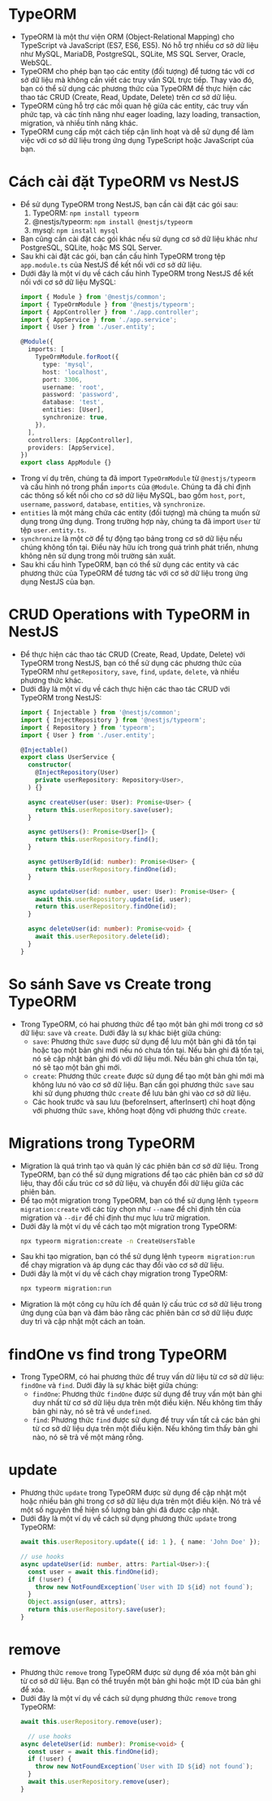 # TypeORM
- TypeORM là một thư viện ORM (Object-Relational Mapping) cho TypeScript và JavaScript (ES7, ES6, ES5). Nó hỗ trợ nhiều cơ sở dữ liệu như MySQL, MariaDB, PostgreSQL, SQLite, MS SQL Server, Oracle, WebSQL.
- TypeORM cho phép bạn tạo các entity (đối tượng) để tương tác với cơ sở dữ liệu mà không cần viết các truy vấn SQL trực tiếp. Thay vào đó, bạn có thể sử dụng các phương thức của TypeORM để thực hiện các thao tác CRUD (Create, Read, Update, Delete) trên cơ sở dữ liệu.
- TypeORM cũng hỗ trợ các mối quan hệ giữa các entity, các truy vấn phức tạp, và các tính năng như eager loading, lazy loading, transaction, migration, và nhiều tính năng khác.
- TypeORM cung cấp một cách tiếp cận linh hoạt và dễ sử dụng để làm việc với cơ sở dữ liệu trong ứng dụng TypeScript hoặc JavaScript của bạn.
# Cách cài đặt TypeORM vs NestJS
- Để sử dụng TypeORM trong NestJS, bạn cần cài đặt các gói sau:
  1. TypeORM: `npm install typeorm`
  2. @nestjs/typeorm: `npm install @nestjs/typeorm`
  3. mysql: `npm install mysql`
- Bạn cũng cần cài đặt các gói khác nếu sử dụng cơ sở dữ liệu khác như PostgreSQL, SQLite, hoặc MS SQL Server.
- Sau khi cài đặt các gói, bạn cần cấu hình TypeORM trong tệp `app.module.ts` của NestJS để kết nối với cơ sở dữ liệu.
- Dưới đây là một ví dụ về cách cấu hình TypeORM trong NestJS để kết nối với cơ sở dữ liệu MySQL:
  ```typescript
  import { Module } from '@nestjs/common';
  import { TypeOrmModule } from '@nestjs/typeorm';
  import { AppController } from './app.controller';
  import { AppService } from './app.service';
  import { User } from './user.entity';

  @Module({
    imports: [
      TypeOrmModule.forRoot({
        type: 'mysql',
        host: 'localhost',
        port: 3306,
        username: 'root',
        password: 'password',
        database: 'test',
        entities: [User],
        synchronize: true,
      }),
    ],
    controllers: [AppController],
    providers: [AppService],
  })
  export class AppModule {}
  ```
- Trong ví dụ trên, chúng ta đã import `TypeOrmModule` từ `@nestjs/typeorm` và cấu hình nó trong phần `imports` của `@Module`. Chúng ta đã chỉ định các thông số kết nối cho cơ sở dữ liệu MySQL, bao gồm `host`, `port`, `username`, `password`, `database`, `entities`, và `synchronize`.
- `entities` là một mảng chứa các entity (đối tượng) mà chúng ta muốn sử dụng trong ứng dụng. Trong trường hợp này, chúng ta đã import `User` từ tệp `user.entity.ts`.
- `synchronize` là một cờ để tự động tạo bảng trong cơ sở dữ liệu nếu chúng không tồn tại. Điều này hữu ích trong quá trình phát triển, nhưng không nên sử dụng trong môi trường sản xuất.
- Sau khi cấu hình TypeORM, bạn có thể sử dụng các entity và các phương thức của TypeORM để tương tác với cơ sở dữ liệu trong ứng dụng NestJS của bạn.

# CRUD Operations with TypeORM in NestJS
- Để thực hiện các thao tác CRUD (Create, Read, Update, Delete) với TypeORM trong NestJS, bạn có thể sử dụng các phương thức của TypeORM như `getRepository`, `save`, `find`, `update`, `delete`, và nhiều phương thức khác.
- Dưới đây là một ví dụ về cách thực hiện các thao tác CRUD với TypeORM trong NestJS:
  ```typescript
  import { Injectable } from '@nestjs/common';
  import { InjectRepository } from '@nestjs/typeorm';
  import { Repository } from 'typeorm';
  import { User } from './user.entity';

  @Injectable()
  export class UserService {
    constructor(
      @InjectRepository(User)
      private userRepository: Repository<User>,
    ) {}

    async createUser(user: User): Promise<User> {
      return this.userRepository.save(user);
    }

    async getUsers(): Promise<User[]> {
      return this.userRepository.find();
    }

    async getUserById(id: number): Promise<User> {
      return this.userRepository.findOne(id);
    }

    async updateUser(id: number, user: User): Promise<User> {
      await this.userRepository.update(id, user);
      return this.userRepository.findOne(id);
    }

    async deleteUser(id: number): Promise<void> {
      await this.userRepository.delete(id);
    }
  }
  ```
# So sánh Save vs Create trong TypeORM
- Trong TypeORM, có hai phương thức để tạo một bản ghi mới trong cơ sở dữ liệu: `save` và `create`. Dưới đây là sự khác biệt giữa chúng:
  - `save`: Phương thức `save` được sử dụng để lưu một bản ghi đã tồn tại hoặc tạo một bản ghi mới nếu nó chưa tồn tại. Nếu bản ghi đã tồn tại, nó sẽ cập nhật bản ghi đó với dữ liệu mới. Nếu bản ghi chưa tồn tại, nó sẽ tạo một bản ghi mới.
  - `create`: Phương thức `create` được sử dụng để tạo một bản ghi mới mà không lưu nó vào cơ sở dữ liệu. Bạn cần gọi phương thức `save` sau khi sử dụng phương thức `create` để lưu bản ghi vào cơ sở dữ liệu.
  - Các hook trước và sau lưu (beforeInsert, afterInsert) chỉ hoạt động với phương thức `save`, không hoạt động với phương thức `create`.
# Migrations trong TypeORM
- Migration là quá trình tạo và quản lý các phiên bản cơ sở dữ liệu. Trong TypeORM, bạn có thể sử dụng migrations để tạo các phiên bản cơ sở dữ liệu, thay đổi cấu trúc cơ sở dữ liệu, và chuyển đổi dữ liệu giữa các phiên bản.
- Để tạo một migration trong TypeORM, bạn có thể sử dụng lệnh `typeorm migration:create` với các tùy chọn như `--name` để chỉ định tên của migration và `--dir` để chỉ định thư mục lưu trữ migration.
- Dưới đây là một ví dụ về cách tạo một migration trong TypeORM:
  ```bash
  npx typeorm migration:create -n CreateUsersTable
  ```
- Sau khi tạo migration, bạn có thể sử dụng lệnh `typeorm migration:run` để chạy migration và áp dụng các thay đổi vào cơ sở dữ liệu.
- Dưới đây là một ví dụ về cách chạy migration trong TypeORM:
  ```bash
  npx typeorm migration:run
  ```
- Migration là một công cụ hữu ích để quản lý cấu trúc cơ sở dữ liệu trong ứng dụng của bạn và đảm bảo rằng các phiên bản cơ sở dữ liệu được duy trì và cập nhật một cách an toàn.
# findOne vs find trong TypeORM
- Trong TypeORM, có hai phương thức để truy vấn dữ liệu từ cơ sở dữ liệu: `findOne` và `find`. Dưới đây là sự khác biệt giữa chúng:
  - `findOne`: Phương thức `findOne` được sử dụng để truy vấn một bản ghi duy nhất từ cơ sở dữ liệu dựa trên một điều kiện. Nếu không tìm thấy bản ghi này, nó sẽ trả về `undefined`.
  - `find`: Phương thức `find` được sử dụng để truy vấn tất cả các bản ghi từ cơ sở dữ liệu dựa trên một điều kiện. Nếu không tìm thấy bản ghi nào, nó sẽ trả về một mảng rỗng.
# update 
- Phương thức `update` trong TypeORM được sử dụng để cập nhật một hoặc nhiều bản ghi trong cơ sở dữ liệu dựa trên một điều kiện. Nó trả về một số nguyên thể hiện số lượng bản ghi đã được cập nhật.
- Dưới đây là một ví dụ về cách sử dụng phương thức `update` trong TypeORM:
  ```typescript
  await this.userRepository.update({ id: 1 }, { name: 'John Doe' });
  ```
  ```typescript 
  // use hooks
  async updateUser(id: number, attrs: Partial<User>):{
    const user = await this.findOne(id);
    if (!user) {
      throw new NotFoundException(`User with ID ${id} not found`);
    }
    Object.assign(user, attrs);
    return this.userRepository.save(user);
  }
  ```
# remove
- Phương thức `remove` trong TypeORM được sử dụng để xóa một bản ghi từ cơ sở dữ liệu. Bạn có thể truyền một bản ghi hoặc một ID của bản ghi để xóa.
- Dưới đây là một ví dụ về cách sử dụng phương thức `remove` trong TypeORM:
  ```typescript
  await this.userRepository.remove(user);
  ```
  ```typescript
    // use hooks
  async deleteUser(id: number): Promise<void> {
    const user = await this.findOne(id);
    if (!user) {
      throw new NotFoundException(`User with ID ${id} not found`);
    }
    await this.userRepository.remove(user);
  }
  ```
  